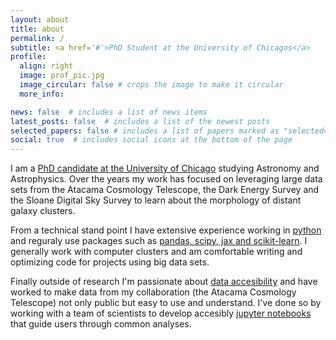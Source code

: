 ```yaml
---
layout: about
title: about
permalink: /
subtitle: <a href='#'>PhD Student at the University of Chicagos</a>
profile:
  align: right
  image: prof_pic.jpg
  image_circular: false # crops the image to make it circular
  more_info:

news: false  # includes a list of news items
latest_posts: false  # includes a list of the newest posts
selected_papers: false # includes a list of papers marked as "selected={true}"
social: true  # includes social icons at the bottom of the page
---
```


I am a <a href='#'>PhD candidate at the University of Chicago</a> studying Astronomy and Astrophysics. Over the years my work has focused on leveraging large data sets from the Atacama Cosmology Telescope, the Dark Energy Survey and the Sloane Digital Sky Survey to learn about the morphology of distant galaxy clusters.

From a technical stand point I have extensive experience working in <a href='#'> python </a> and reguraly use packages such as <a href='#'>pandas, scipy, jax and scikit-learn</a>. I generally work with computer clusters and am comfortable writing and optimizing code for projects using big data sets.

Finally outside of research I'm passionate about <a href='#'>data accesibility</a> and have worked to make data from my collaboration (the Atacama Cosmology Telescope) not only public but easy to use and understand. I've done so by working with a team of scientists to develop accesibly <a href='https://github.com/ACTCollaboration/DR4_DR5_Notebooks/tree/master'>jupyter notebooks</a> that guide users through common analyses.
